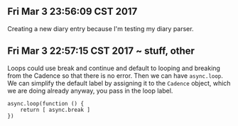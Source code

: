 ## Fri Mar  3 23:56:09 CST 2017

Creating a new diary entry because I'm testing my diary parser.

## Fri Mar  3 22:57:15 CST 2017 ~ stuff, other

Loops could use break and continue and default to looping and breaking from the
Cadence so that there is no error. Then we can have `async.loop`. We can
simplify the default label by assigning it to the `Cadence` object, which we are
doing already anyway, you pass in the loop label.

```
async.loop(function () {
    return [ async.break ]
})
```
